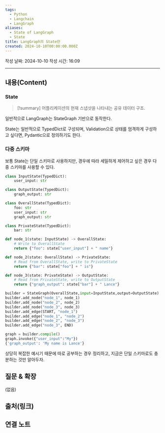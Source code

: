 ```yaml
---
tags:
  - Python
  - Langchain
  - LangGraph
aliases:
  - State of LangGraph
  - State
title: LangGraph의 State란
created: 2024-10-10T00:00:00.000Z
---
```

작성 날짜: 2024-10-10
작성 시간: 16:09


----
## 내용(Content)

### State

>[!summary]
>어플리케이션의 현재 스냅샷을 나타내는 공유 데이터 구조.

일반적으로 LangGraph는 StateGraph 기반으로 동작한다.

State는 일반적으로 TypedDict로 구성되며, Validation으로 상태를 엄격하게 구성하고 싶다면, Pydantic으로 정의하기도 한다.

### 다중 스키마

보통 State는 단일 스키마로 사용하지만, 경우에 따라 세밀하게 제어하고 싶은 경우 다중 스키마를 사용할 수 있다.

```python
class InputState(TypedDict):
    user_input: str

class OutputState(TypedDict):
    graph_output: str

class OverallState(TypedDict):
    foo: str
    user_input: str
    graph_output: str

class PrivateState(TypedDict):
    bar: str

def node_1(state: InputState) -> OverallState:
    # Write to OverallState
    return {"foo": state["user_input"] + " name"}

def node_2(state: OverallState) -> PrivateState:
    # Read from OverallState, write to PrivateState
    return {"bar": state["foo"] + " is"}

def node_3(state: PrivateState) -> OutputState:
    # Read from PrivateState, write to OutputState
    return {"graph_output": state["bar"] + " Lance"}

builder = StateGraph(OverallState,input=InputState,output=OutputState)
builder.add_node("node_1", node_1)
builder.add_node("node_2", node_2)
builder.add_node("node_3", node_3)
builder.add_edge(START, "node_1")
builder.add_edge("node_1", "node_2")
builder.add_edge("node_2", "node_3")
builder.add_edge("node_3", END)

graph = builder.compile()
graph.invoke({"user_input":"My"})
{'graph_output': 'My name is Lance'}
```

상당히 복잡한 예시기 때문에 따로 공부하는 경우 정리하고, 지금은 단일 스키마로도 충분하는 것만 알아두자.
## 질문 & 확장

(없음)

## 출처(링크)


## 연결 노트











